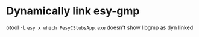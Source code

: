 # Dynamically link esy-gmp

otool -L `esy x which PesyCStubsApp.exe` doesn't show libgmp as dyn linked